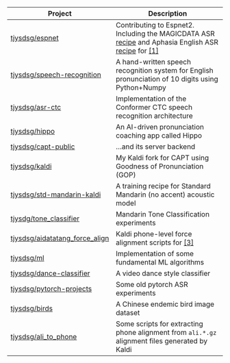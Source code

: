 
<table>
  <thead>
    <tr>
      <th>Project</th>
      <th>Description</th>
    </tr>
  </thead>
  <tbody>
    <tr>
      <td><a href="https://github.com/tjysdsg/espnet">tjysdsg/espnet</a></td>
      <td>Contributing to Espnet2. Including the MAGICDATA ASR <a href="https://github.com/espnet/espnet/tree/master/egs2/magicdata/asr1">recipe</a> and Aphasia English ASR <a href="https://github.com/espnet/espnet/tree/master/egs2/aphasiabank/asr1">recipe</a> for <a href="#publications">[1]</a></td>
    </tr>
    <tr>
      <td><a href="https://github.com/tjysdsg/speech-recognition">tjysdsg/speech-recognition</a></td>
      <td>A hand-written speech recognition system for English pronunciation of 10 digits using Python+Numpy</td>
    </tr>
    <tr>
      <td><a href="https://github.com/tjysdsg/asr-ctc">tjysdsg/asr-ctc</a></td>
      <td>Implementation of the Conformer CTC speech recognition architecture</td>
    </tr>
    <tr>
      <td><a href="https://github.com/tjysdsg/hippo">tjysdsg/hippo</a></td>
      <td>An AI-driven pronunciation coaching app called Hippo</td>
    </tr>
    <tr>
      <td><a href="https://github.com/tjysdsg/capt-public">tjysdsg/capt-public</a></td>
      <td>…and its server backend</td>
    </tr>
    <tr>
      <td><a href="https://github.com/tjysdsg/kaldi">tjysdsg/kaldi</a></td>
      <td>My Kaldi fork for CAPT using Goodness of Pronunciation (GOP)</td>
    </tr>
    <tr>
      <td><a href="https://github.com/tjysdsg/std-mandarin-kaldi">tjysdsg/std-mandarin-kaldi</a></td>
      <td>A training recipe for Standard Mandarin (no accent) acoustic model</td>
    </tr>
    <tr>
      <td><a href="https://github.com/tjysdsg/tone_classifier">tjysdg/tone_classifier</a></td>
      <td>Mandarin Tone Classification experiments</td>
    </tr>
    <tr>
      <td><a href="https://github.com/tjysdsg/aidatatang_force_align">tjysdsg/aidatatang_force_align</a></td>
      <td>Kaldi phone-level force alignment scripts for <a href="#publications">[3]</a></td>
    </tr>
    <tr>
      <td><a href="https://github.com/tjysdsg/ml">tjysdsg/ml</a></td>
      <td>Implementation of some fundamental ML algorithms</td>
    </tr>
    <tr>
      <td><a href="https://github.com/tjysdsg/dance-classifier">tjysdsg/dance-classifier</a></td>
      <td>A video dance style classifier</td>
    </tr>
    <tr>
      <td><a href="https://github.com/tjysdsg/pytorch-projects">tjysdsg/pytorch-projects</a></td>
      <td>Some old pytorch ASR experiments</td>
    </tr>
    <tr>
      <td><a href="https://github.com/tjysdsg/birds">tjysdsg/birds</a></td>
      <td>A Chinese endemic bird image dataset</td>
    </tr>
    <tr>
      <td><a href="https://github.com/tjysdsg/ali_to_phone">tjysdsg/ali_to_phone</a></td>
      <td>Some scripts for extracting phone alignment from <code class="language-plaintext highlighter-rouge">ali.*.gz</code> alignment files generated by Kaldi</td>
    </tr>
  </tbody>
</table>
